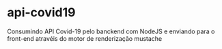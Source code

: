 # api-covid19
Consumindo API Covid-19 pelo banckend com NodeJS e enviando para o front-end atravéis do motor de renderização mustache
